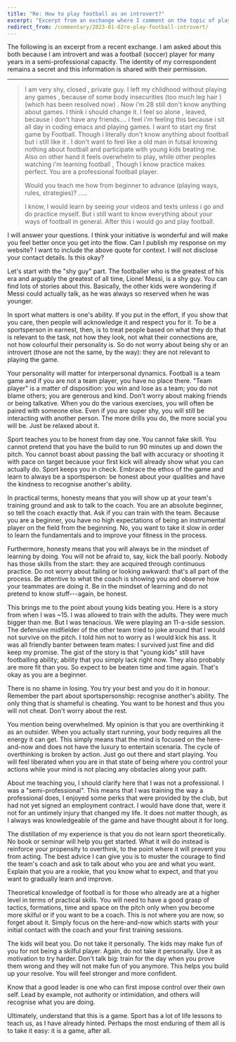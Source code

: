 ```yaml
---
title: "Re: How to play football as an introvert?"
excerpt: "Excerpt from an exchange where I comment on the topic of playing a team sport (association football) as an introverted person."
redirect_from: /commentary/2023-01-02re-play-football-introvert/
---
```


The following is an excerpt from a recent exchange.  I am asked about
this both because I am introvert and was a football (soccer) player
for many years in a semi-professional capacity.  The identity of my
correspondent remains a secret and this information is shared with
their permission.

* * *

> I am very shy, closed , private guy. I left my childhood without
> playing any games , because of some body insecurities (too much leg
> hair )(which has been resolved now) . Now i'm 28 still don't know
> anything about games. I think i should change it.  I feel so alone ,
> leaved, because i don't have any friends.... i feel i'm feeling this
> because i sit all day in coding emacs and playing games. I want to
> start my first game by Football. Though i literally don't know
> anything about football but i still like it .  I don't want to feel
> like a old man in futsal knowing nothing about football and
> participate with young kids beating me. Also on other hand it feels
> overwhelm to play, while other peoples watching i'm learning football
> , Though I know practice makes perfect.  You are a professional
> football player.
>
> Would you teach me how from beginner to advance (playing ways, rules,
> strategies)? .....
>
> I know, I would learn by seeing your videos and texts unless i go and
> do practice myself. But i still want to know everything about your
> ways of football in general. After this i would go and play football.

I will answer your questions.  I think your initiative is wonderful and
will make you feel better once you get into the flow.  Can I publish my
response on my website?  I want to include the above quote for context.
I will not disclose your contact details.  Is this okay?

Let's start with the "shy guy" part.  The footballer who is the greatest
of his era and arguably the greatest of all time, Lionel Messi, is a shy
guy.  You can find lots of stories about this.  Basically, the other
kids were wondering if Messi could actually talk, as he was always so
reserved when he was younger.

In sport what matters is one's ability.  If you put in the effort, if
you show that you care, then people will acknowledge it and respect you
for it.  To be a sportsperson in earnest, then, is to treat people based
on what they do that is relevant to the task, not how they look, not
what their connections are, not how colourful their personality is.  So
do not worry about being shy or an introvert (those are not the same, by
the way): they are not relevant to playing the game.

Your personality will matter for interpersonal dynamics.  Football is a
team game and if you are not a team player, you have no place there.
"Team player" is a matter of disposition: you win and lose as a team;
you do not blame others; you are generous and kind.  Don't worry about
making friends or being talkative.  When you do the various exercises,
you will often be paired with someone else.  Even if you are super shy,
you will still be interacting with another person.  The more drills you
do, the more social you will be.  Just be relaxed about it.

Sport teaches you to be honest from day one.  You cannot fake skill.
You cannot pretend that you have the build to run 90 minutes up and down
the pitch.  You cannot boast about passing the ball with accuracy or
shooting it with pace on target because your first kick will already
show what you can actually do.  Sport keeps you in check.  Embrace the
ethos of the game and learn to always be a sportsperson: be honest about
your qualities and have the kindness to recognise another's ability.

In practical terms, honesty means that you will show up at your team's
training ground and ask to talk to the coach.  You are an absolute
beginner, so tell the coach exactly that.  Ask if you can train with the
team.  Because you are a beginner, you have no high expectations of
being an instrumental player on the field from the beginning.  No, you
want to take it slow in order to learn the fundamentals and to improve
your fitness in the process.

Furthermore, honesty means that you will always be in the mindset of
learning by doing.  You will not be afraid to, say, kick the ball
poorly.  Nobody has those skills from the start: they are acquired
through continuous practice.  Do not worry about failing or looking
awkward: that's all part of the process.  Be attentive to what the coach
is showing you and observe how your teammates are doing it.  Be in the
mindset of learning and do not pretend to know stuff---again, be honest.

This brings me to the point about young kids beating you.  Here is a
story from when I was ~15.  I was allowed to train with the adults.
They were much bigger than me.  But I was tenacious.  We were playing an
11-a-side session.  The defensive midfielder of the other team tried to
joke around that I would not survive on the pitch.  I told him not to
worry as I would kick his ass.  It was all friendly banter between team
mates: I survived just fine and did keep my promise.  The gist of the
story is that "young kids" still have footballing ability; ability that
you simply lack right now.  They also probably are more fit than you.
So expect to be beaten time and time again.  That's okay as you are a
beginner.

There is no shame in losing.  You try your best and you do it in honour.
Remember the part about sportspersonship: recognise another's ability.
The only thing that is shameful is cheating.  You want to be honest and
thus you will not cheat.  Don't worry about the rest.

You mention being overwhelmed.  My opinion is that you are overthinking
it as an outsider.  When you actually start running, your body requires
all the energy it can get.  This simply means that the mind is focused
on the here-and-now and does not have the luxury to entertain scenaria.
The cycle of overthinking is broken by action.  Just go out there and
start playing.  You will feel liberated when you are in that state of
being where you control your actions while your mind is not placing
any obstacles along your path.

About me teaching you, I should clarify here that I was not a
professional.  I was a "semi-professional".  This means that I was
training the way a professional does, I enjoyed some perks that were
provided by the club, but had not yet signed an employment contract.  I
would have done that, were it not for an untimely injury that changed my
life.  It does not matter though, as I always was knowledgeable of the
game and have thought about it for long.

The distillation of my experience is that you do not learn sport
theoretically.  No book or seminar will help you get started.  What it
will do instead is reinforce your propensity to overthink, to the point
where it will prevent you from acting.  The best advice I can give you
is to muster the courage to find the team's coach and ask to talk about
who you are and what you want.  Explain that you are a rookie, that you
know what to expect, and that you want to gradually learn and improve.

Theoretical knowledge of football is for those who already are at a
higher level in terms of practical skills.  You will need to have a good
grasp of tactics, formations, time and space on the pitch only when you
become more skilful or if you want to be a coach.  This is not where you
are now, so forget about it.  Simply focus on the here-and-now which
starts with your initial contact with the coach and your first training
sessions.

The kids will beat you.  Do not take it personally.  The kids may make
fun of you for not being a skilful player.  Again, do not take it
personally.  Use it as motivation to try harder.  Don't talk big: train
for the day when you prove them wrong and they will not make fun of you
anymore.  This helps you build up your resolve.  You will feel stronger
and more confident.

Know that a good leader is one who can first impose control over their
own self.  Lead by example, not authority or intimidation, and others
will recognise what you are doing.

Ultimately, understand that this is a game.  Sport has a lot of life
lessons to teach us, as I have already hinted.  Perhaps the most
enduring of them all is to take it easy: it is a game, after all.
